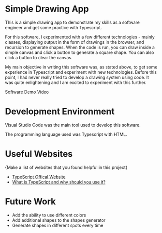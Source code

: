 # Simple Drawing App

This is a simple drawing app to demonstrate my skills as a software engineer and get some practice with Typescript.

For this software, I experimented with a few different technologies - mainly classes, displaying output in the form of drawings in the browser, and recursion to generate shapes. When the code is run, you can draw inside a simple canvas and click a button to generate a square shape. You can also click a button to clear the canvas.

My main objective in writing this software was, as stated above, to get some experience in Typescript and experiment with new technologies. Before this point, I had never really tried to develop a drawing system using code. It was quite enlightening and I am excited to experiment with this further.

[Software Demo Video](https://youtu.be/qmdB1TIpo3s)

# Development Environment

Visual Studio Code was the main tool used to develop this software.

The programming language used was Typescript with HTML.

# Useful Websites

{Make a list of websites that you found helpful in this project}

- [TypeScript Offical Website](https://www.typescriptlang.org/)
- [What is TypeScript and why should you use it?](https://www.contentful.com/blog/what-is-typescript-and-why-should-you-use-it/#:~:text=TypeScript%20extends%20JavaScript%20and%20improves,%2C%20tuple%2C%20generics%2C%20etc.)

# Future Work

- Add the ability to use different colors
- Add additional shapes to the shapes generator
- Generate shapes in different spots every time
